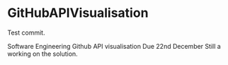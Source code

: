 # GitHubAPIVisualisation

Test commit.

Software Engineering Github API visualisation
Due 22nd December
Still a working on the solution.
